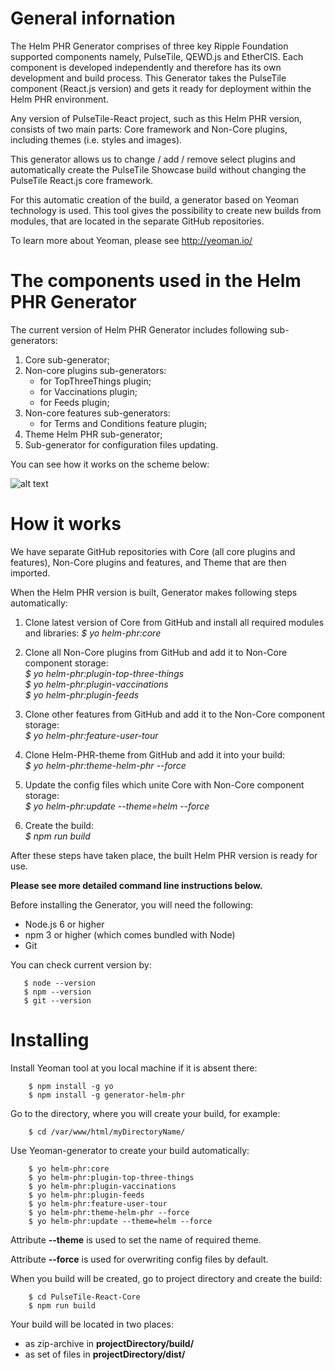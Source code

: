 # General infornation

The Helm PHR Generator comprises of three key Ripple Foundation supported components namely, PulseTile, QEWD.js and EtherCIS. Each component is developed independently and therefore has its own development and build process. This Generator takes the PulseTile component (React.js version) and gets it ready for deployment within the Helm PHR environment. 

Any version of PulseTile-React project, such as this Helm PHR version, consists of two main parts: Core framework and Non-Core plugins, including themes (i.e. styles and images).

This generator allows us to change / add / remove select plugins and automatically create the PulseTile Showcase build without changing the PulseTile React.js core framework. 

For this automatic creation of the build, a generator based on Yeoman technology is used. 
This tool gives the possibility to create new builds from modules, that are located in the separate GitHub repositories. 

To learn more about Yeoman, please see http://yeoman.io/


# The components used in the Helm PHR Generator

The current version of Helm PHR Generator includes following sub-generators:

1) Core sub-generator;
2) Non-core plugins sub-generators:
    * for TopThreeThings plugin;
    * for Vaccinations plugin;
    * for Feeds plugin;
3) Non-core features sub-generators:
    * for Terms and Conditions feature plugin;
4) Theme Helm PHR sub-generator;
5) Sub-generator for configuration files updating.

You can see how it works on the scheme below:

![alt text](https://github.com/LeedsCC/Helm-PHR-Generator/blob/kuvakina-patch-1/Helm-gen.png)

# How it works

We have separate GitHub repositories with Core (all core plugins and features), Non-Core plugins and features, and Theme that are then imported.

When the Helm PHR version is built, Generator makes following steps automatically:

1) Clone latest version of Core from GitHub and install all required modules and libraries: 
 _$ yo helm-phr:core_

2) Clone all Non-Core plugins from GitHub and add it to Non-Core component storage:  
_$ yo helm-phr:plugin-top-three-things_  
_$ yo helm-phr:plugin-vaccinations_  
_$ yo helm-phr:plugin-feeds_  

3) Clone other features from GitHub and add it to the Non-Core component storage:  
_$ yo helm-phr:feature-user-tour_  

4) Clone Helm-PHR-theme from GitHub and add it into your build:  
_$ yo helm-phr:theme-helm-phr --force_  

5) Update the config files which unite Core with Non-Core component storage:  
_$ yo helm-phr:update --theme=helm --force_  

6) Create the build:  
_$ npm run build_  
 
After these steps have taken place, the built Helm PHR version is ready for use. 

**Please see more detailed command line instructions below.** 

Before installing the Generator, you will need the following:
* Node.js 6 or higher
* npm 3 or higher (which comes bundled with Node)
* Git

You can check current version by: 
```
   $ node --version  
   $ npm --version  
   $ git --version  
```

# Installing

Install Yeoman tool at you local machine if it is absent there:
```
    $ npm install -g yo
    $ npm install -g generator-helm-phr
```

Go to the directory, where you will create your build, for example:
```
    $ cd /var/www/html/myDirectoryName/
```

Use Yeoman-generator to create your build automatically:
```
    $ yo helm-phr:core
    $ yo helm-phr:plugin-top-three-things 
    $ yo helm-phr:plugin-vaccinations 
    $ yo helm-phr:plugin-feeds 
    $ yo helm-phr:feature-user-tour
    $ yo helm-phr:theme-helm-phr --force
    $ yo helm-phr:update --theme=helm --force
```
Attribute **--theme** is used to set the name of required theme.

Attribute **--force** is used for overwriting config files by default.

When you build will be created, go to project directory and create the build:
```
    $ cd PulseTile-React-Core
    $ npm run build
```

Your build will be located in two places:
- as zip-archive in **projectDirectory/build/**
- as set of files in **projectDirectory/dist/**
